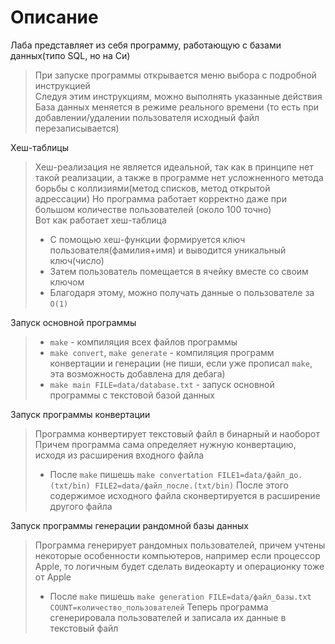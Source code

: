 # Описание

Лаба представляет из себя программу, работающую с базами данных(типо SQL, но на Си)
> При запуске программы открывается меню выбора с подробной инструкцией \
> Следуя этим инструкциям, можно выполнять указанные действия \
> База данных меняется в режиме реального времени (то есть при добавлении/удалении пользователя исходный файл перезаписывается)

Хеш-таблицы
> Хеш-реализация не является идеальной, так как в принципе нет такой реализации, а также в программе нет усложненного метода борьбы с коллизиями(метод списков, метод открытой адрессации)
> Но программа работает корректно даже при большом количестве пользователей (около 100 точно) \
> Вот как работает хеш-таблица
>- С помощью хеш-функции формируется ключ пользователя(фамилия+имя) и выводится уникальный ключ(число)
>- Затем пользователь помещается в ячейку вместе со своим ключом
>- Благодаря этому, можно получать данные о пользователе за `O(1)`

Запуск основной программы
>- `make` - компиляция всех файлов программы
>- `make convert`, `make generate` - компиляция программ конвертации и генерации (не пиши, если уже прописал `make`, эта возможность добавлена для дебага)
>- `make main FILE=data/database.txt` - запуск основной программы с текстовой базой данных

Запуск программы конвертации
> Программа конвертирует текстовый файл в бинарный и наоборот \
> Причем программа сама определяет нужную конвертацию, исходя из расширения входного файла
>- После `make` пишешь `make convertation FILE1=data/файл_до.(txt/bin) FILE2=data/файл_после.(txt/bin)`
> После этого содержимое исходного файла сконвертируется в расширение другого файла

Запуск программы генерации рандомной базы данных
> Программа генерирует рандомных пользователей, причем учтены некоторые особенности компьютеров, например если процессор Apple, то логичным будет сделать видеокарту и операционку тоже от Apple
>- После `make` пишешь `make generation FILE=data/файл_базы.txt COUNT=количество_пользователей`
> Теперь программа сгенерировала пользователей и записала их данные в текстовый файл